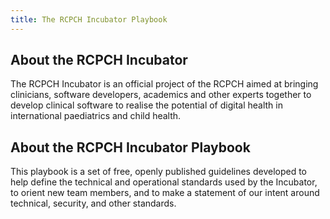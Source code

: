 ```yaml
---
title: The RCPCH Incubator Playbook
---
```


## About the RCPCH Incubator
The RCPCH Incubator is an official project of the RCPCH aimed at bringing clinicians, software developers, academics and other experts together to develop clinical software to realise the potential of digital health in international paediatrics and child health.

## About the RCPCH Incubator Playbook
This playbook is a set of free, openly published guidelines developed to help define the technical and operational standards used by the Incubator, to orient new team members, and to make a statement of our intent around technical, security, and other standards.
